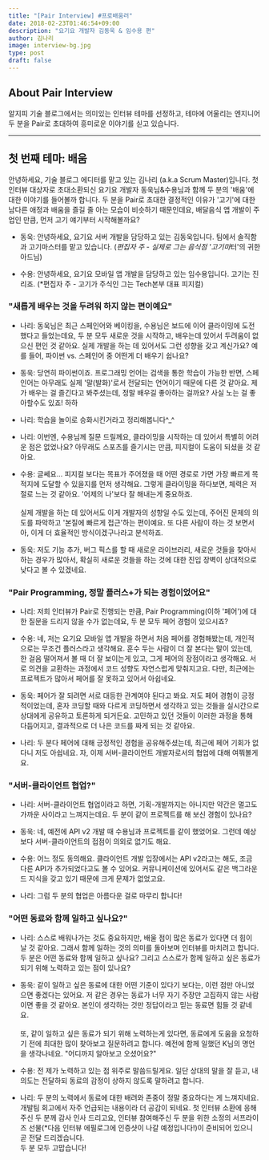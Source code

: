```yaml
---
title: "[Pair Interview] #프로배움러"
date: 2018-02-23T01:46:54+09:00
description: "요기요 개발자 김동욱 & 임수용 편"
author: 김나리
image: interview-bg.jpg
type: post
draft: false
---
```


## About Pair Interview

알지피 기술 블로그에서는 의미있는 인터뷰 테마를 선정하고, 테마에 어울리는 엔지니어 두 분을 Pair로 초대하여 흥미로운 이야기를 싣고 있습니다.

---

## 첫 번째 테마: 배움

안녕하세요, 기술 블로그 에디터를 맡고 있는 김나리 (a.k.a Scrum Master)입니다. 첫 인터뷰 대상자로 초대소환되신 요기요 개발자 동욱님&수용님과 함께 두 분의 '배움'에 대한 이야기를 들어볼까 합니다.
두 분을 Pair로 초대한 결정적인 이유가 '고기'에 대한 남다른 애정과 배움을 즐길 줄 아는 모습이 비슷하기 때문인데요, 배달음식 앱 개발이 주업인 만큼, 먼저 고기 얘기부터 시작해볼까요?

- 동욱: 안녕하세요, 요기요 서버 개발을 담당하고 있는 김동욱입니다. 팀에서 솔직함과 고기마스터를 맡고 있습니다. (*편집자 주 - 실제로 그는 음식점 '고기마*터'의 귀한 아드님)

- 수용: 안녕하세요, 요기요 모바일 앱 개발을 담당하고 있는 임수용입니다. 고기는 진리죠. (*편집자 주 - 고기가 주식인 그는 Tech본부 대표 피지컬)

### "새롭게 배우는 것을 두려워 하지 않는 편이예요"

- 나리: 동욱님은 최근 스페인어와 베이킹을, 수용님은 보드에 이어 클라이밍에 도전했다고 들었는데요, 두 분 모두 새로운 것을 시작하고, 배우는데 있어서 두려움이 없으신 편인 것 같아요. 
실제 개발을 하는 데 있어서도 그런 성향을 갖고 계신가요? 예를 들어, 파이썬 vs. 스페인어 중 어떤게 더 배우기 쉽나요?

- 동욱: 당연히 파이썬이죠. 프로그래밍 언어는 검색을 통한 학습이 가능한 반면, 스페인어는 아무래도 실제 '말(발화)'로서 전달되는 언어이기 때문에 다른 것 같아요.
제가 배우는 걸 즐긴다고 봐주셨는데, 정말 배우길 좋아하는 걸까요? 사실 노는 걸 좋아할수도 있죠! 하하

- 나리: 학습을 놀이로 승화시킨거라고 정리해봅니다^_^

- 나리: 이번엔, 수용님께 질문 드릴께요, 클라이밍을 시작하는 데 있어서 특별히 어려운 점은 없었나요? 아무래도 스포츠를 즐기시는 만큼, 피지컬이 도움이 되셨을 것 같아요.

- 수용: 글쎄요... 피지컬 보다는 목표가 주어졌을 때 어떤 경로로 가면 가장 빠르게 목적지에 도달할 수 있을지를 먼저 생각해요. 그렇게 클라이밍을 하다보면, 체력은 저절로 느는 것 같아요.
'어제의 나'보다 잘 해내는게 중요하죠.<br><br>
실제 개발을 하는 데 있어서도 이게 개발자의 성향일 수도 있는데, 주어진 문제의 의도를 파악하고 '본질에 빠르게 접근'하는 편이예요.
또 다른 사람이 하는 것 보면서 아, 이게 더 효율적인 방식이겠구나라고 분석하죠.

- 동욱: 저도 기능 추가, 버그 픽스를 할 때 새로운 라이브러리, 새로운 것들을 찾아서 하는 경우가 많아서, 확실히 새로운 것들을 하는 것에 대한 진입 장벽이 상대적으로 낮다고 볼 수 있겠네요.

### "Pair Programming, 정말 플러스+가 되는 경험이었어요"

- 나리: 저희 인터뷰가 Pair로 진행되는 만큼, Pair Programming(이하 '페어')에 대한 질문을 드리지 않을 수가 없는데요, 두 분 모두 페어 경험이 있으시죠?

- 수용: 네, 저는 요기요 모바일 앱 개발을 하면서 처음 페어를 경험해봤는데, 개인적으로는 무조건 플러스라고 생각해요. 훈수 두는 사람이 더 잘 본다는 말이 있는데,
한 걸음 떨어져서 볼 때 더 잘 보이는게 있고, 그게 페어의 장점이라고 생각해요. 서로 의견을 교환하는 과정에서 코드 성향도 자연스럽게 맞춰지고요.
다만, 최근에는 프로젝트가 많아서 페어를 잘 못하고 있어서 아쉽네요.

- 동욱: 페어가 잘 되려면 서로 대등한 관계여야 된다고 봐요. 저도 페어 경험이 긍정적이었는데, 혼자 코딩할 때와 다르게 코딩하면서 생각하고 있는 것들을 실시간으로 상대에게 공유하고 토론하게 되거든요.
고민하고 있던 것들이 이러한 과정을 통해 다듬어지고, 결과적으로 더 나은 코드를 짜게 되는 것 같아요.

- 나리: 두 분다 페어에 대해 긍정적인 경험을 공유해주셨는데, 최근에 페어 기회가 없다니 저도 아쉽네요.
자, 이제 서버-클라이언트 개발자로서의 협업에 대해 여쭤볼게요.

### "서버-클라이언트 협업?"

- 나리: 서버-클라이언트 협업이라고 하면, 기획-개발까지는 아니지만 약간은 멀고도 가까운 사이라고 느껴지는데요. 두 분이 같이 프로젝트를 해 보신 경험이 있나요?

- 동욱: 네, 예전에 API v2 개발 때 수용님과 프로젝트를 같이 했었어요. 그런데 예상보다 서버-클라이언트의 접점이 의외로 없기도 해요.

- 수용: 어느 정도 동의해요. 클라이언트 개발 입장에서는 API v2라고는 해도, 조금 다른 API가 추가되었다고도 볼 수 있어요.
커뮤니케이션에 있어서도 같은 백그라운드 지식을 갖고 있기 때문에 크게 문제가 없었고요.

- 나리: 그럼 두 분의 협업은 아름다운 걸로 마무리 합니다!

### "어떤 동료와 함께 일하고 싶나요?"

- 나리: 스스로 배워나가는 것도 중요하지만, 배울 점이 많은 동료가 있다면 더 힘이 날 것 같아요. 그래서 함께 일하는 것의 의미를 돌아보며 인터뷰를 마치려고 합니다.
두 분은 어떤 동료와 함께 일하고 싶나요? 그리고 스스로가 함께 일하고 싶은 동료가 되기 위해 노력하고 있는 점이 있나요?

- 동욱: 같이 일하고 싶은 동료에 대한 어떤 기준이 있다기 보다는, 이런 점만 아니었으면 좋겠다는 있어요.
저 같은 경우는 동료가 너무 자기 주장만 고집하지 않는 사람이면 좋을 것 같아요. 본인이 생각하는 것만 정답이라고 믿는 동료면 힘들 것 같네요.<br><br>
또, 같이 일하고 싶은 동료가 되기 위해 노력하는게 있다면, 동료에게 도움을 요청하기 전에 최대한 많이 찾아보고 질문하려고 합니다.
예전에 함께 일했던 K님의 명언을 생각나네요. "어디까지 알아보고 오셨어요?"

- 수용: 전 제가 노력하고 있는 점 위주로 말씀드릴게요. 일단 상대의 말을 잘 듣고, 내 의도는 전달하되 동료의 감정이 상하지 않도록 말하려고 합니다.

- 나리: 두 분의 노력에서 동료에 대한 배려와 존중이 정말 중요하다는 게 느껴지네요. 개발팀 회고에서 자주 언급되는 내용이라 더 공감이 되네요.
첫 인터뷰 소환에 응해주신 두 분께 감사 인사 드리고요, 인터뷰 참여해주신 두 분을 위한 소정의 서프라이즈 선물(*다음 인터뷰 에필로그에 인증샷이 나갈 예정입니다!)이 준비되어 있으니 곧 전달 드리겠습니다.<br>
두 분 모두 고맙습니다!